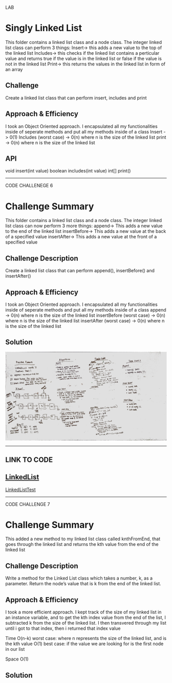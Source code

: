 LAB
# Singly Linked List
<!-- Short summary or background information -->
This folder contains a linked list class and a node class. The integer linked list class can perform 3 things:
Insert-> this adds a new value to the top of the linked list
Includes-> this checks if the linked list contains a perticular value and returns true if the value is in the linked list or false if the value is not in the linked list
Print-> this returns the values in the linked list in form of an array

## Challenge
<!-- Description of the challenge -->
Create a linked list class that can perform insert, includes and print

## Approach & Efficiency
<!-- What approach did you take? Why? What is the Big O space/time for this approach? -->
I took an Object Oriented approach. I encapsulated all my functionalities inside of seperate methods and put all my methods inside of a class
Insert -> 0(1)
Includes (worst case) -> 0(n) where n is the size of the linked list
print -> 0(n) where n is the size of the linked list

## API
<!-- Description of each method publicly available to your Linked List -->
void insert(int value)
boolean includes(int value)
int[] print()



------------------------------------------------------------------------------------------------------------------------------
CODE CHALLENEGE 6
# Challenge Summary
<!-- Short summary or background information -->
This folder contains a linked list class and a node class. The integer linked list class can now perform 3 more things:
append-> This adds a new value to the end of the linked list
insertBefore-> This adds a new value at the back of a specified value
insertAfter-> This adds a new value at the front of a specified value

## Challenge Description
<!-- Description of the challenge -->
Create a linked list class that can perform append(), insertBefore() and insertAfter()

## Approach & Efficiency
<!-- What approach did you take? Why? What is the Big O space/time for this approach? -->
I took an Object Oriented approach. I encapsulated all my functionalities inside of seperate methods and put all my methods inside of a class
append -> 0(n) where n is the size of the linked list
insertBefore (worst case) -> 0(n) where n is the size of the linked list
insertAfter (worst case) -> 0(n) where n is the size of the linked list

## Solution
<!-- Embedded whiteboard image -->
![alt text](https://github.com/wosunkwo/data-structures-and-algorithms/blob/master/code401-challenges/assets/ll_insertions.jpeg)

----------------------------------------------------------------------------------------------------
 ## LINK TO CODE
 
[LinkedList](https://github.com/wosunkwo/data-structures-and-algorithms/blob/master/code401-challenges/src/main/java/code401/challenges/linkedlist/LinkedList.java)
-----------------------------------------------------------------------------------------------------
[LinkedListTest](https://github.com/wosunkwo/data-structures-and-algorithms/blob/master/code401-challenges/src/test/java/code401/challenges/linkedlist/LinkedListTest.java)

------------------------------------------------------------------------------------------------------
CODE CHALLENGE 7

# Challenge Summary
<!-- Short summary or background information -->
This added a new method to my linked list class called knthFromEnd, that goes through the linked list and returns the kth value from the end of the linked list

## Challenge Description
<!-- Description of the challenge -->
Write a method for the Linked List class which takes a number, k, as a parameter. Return the node’s value that is k from the end of the linked list. 

## Approach & Efficiency
<!-- What approach did you take? Why? What is the Big O space/time for this approach? -->
I took a more efficient approach. I kept track of the size of my linked list in an instance variable, and to get the kth index value from the end of the list, I subtracted k from the size of the linked list. I then transvered through my list until i got to that index, then i returned that index value

Time
O(n-k) worst case: where n represents the size of the linked list, and is the kth value
O(1) best case: if the value we are looking for is the first node in our list

Space
O(1)

## Solution
<!-- Embedded whiteboard image -->

